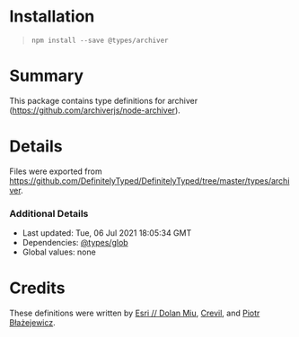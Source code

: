 # Installation
> `npm install --save @types/archiver`

# Summary
This package contains type definitions for archiver (https://github.com/archiverjs/node-archiver).

# Details
Files were exported from https://github.com/DefinitelyTyped/DefinitelyTyped/tree/master/types/archiver.

### Additional Details
 * Last updated: Tue, 06 Jul 2021 18:05:34 GMT
 * Dependencies: [@types/glob](https://npmjs.com/package/@types/glob)
 * Global values: none

# Credits
These definitions were written by [ Esri
//                  Dolan Miu](https://github.com/dolanmiu), [Crevil](https://github.com/crevil), and [Piotr Błażejewicz](https://github.com/peterblazejewicz).
